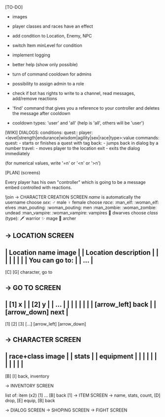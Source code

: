 [TO-DO]
- images
- player classes and races have an effect
- add condition to Location, Enemy, NPC
- switch Item minLevel for condition

- implement logging
- better help (show only possible)
- turn of command cooldown for admins
- possibility to assign admin to a role

- check if bot has rights to write to a channel, read messages, add/remove reactions
- 'find' command that gives you a reference to your controller and deletes the message after cooldown
- cooldown types: 'user' and 'all' (help is 'all', others will be 'user')

[WIKI]
DIALOGS:
    conditions:
        quest:<phase>:<tag>
        player:<level|strength|endurance|wisdom|agility|sex|race|type>:value
    commands:
        quest:<tag> - starts or finishes a quest with tag
        back:<number> - jumps back in dialog by a number
        travel:<location name> - moves player to the location
        exit - exits the dialog immediately

(for numerical values, write '=n' or '<n' or '>n')

[PLAN] (screens)

Every player has his own "controller" which is going to be a message embed controlled with reactions.

!join -> CHARACTER CREATION SCREEN
*name* is automatically the username
choose *sex*: :male_sign: male :female_sign: female
choose *race*: :man_elf: :woman_elf:  elves :man_pouting: :woman_pouting: men :man_zombie: :woman_zombie: undead :man_vampire: :woman_vampire: vampires :bearded_person: dwarves
choose *class* (type): :dagger:  warrior :sparkles: mage :bow_and_arrow: archer

-> LOCATION SCREEN
-----------------------------------
| Location name             image |
| Location description            |
|                                 |
|                                 |
|                                 |
| You can go to:                  |
| ...                             |
-----------------------------------
[C] [G]
character, go to

-> GO TO SCREEN
-----------------------------------
| [1] x                           |
| [2] y                           |
| ...                             |
|                                 |
|                                 |
|                                 |
| [arrow_left] back               |
| [arrow_down] next               |
-----------------------------------
[1] [2] [3] [...] [arrow_left] [arrow_down]

-> CHARACTER SCREEN
-----------------------------------
| race+class                image |
| stats                           |
| equipment                       |
|                                 |
|                                 |
|                                 |
|                                 |
|                                 |
-----------------------------------
[B] [I]
back, inventory

-> INVENTORY SCREEN

list of: item (x2) [1] ... [B] back
[1] -> ITEM SCREEN -> name, stats, count, [D] drop, [E] equip, [B] back

-> DIALOG SCREEN
-> SHOPING SCREEN
-> FIGHT SCREEN